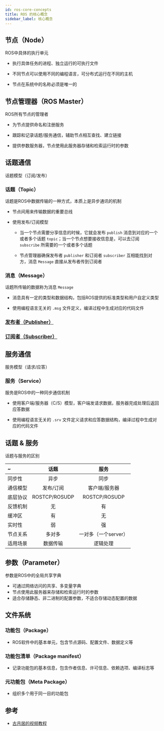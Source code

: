 ```yaml
---
id: ros-core-concepts
title: ROS 的核心概念
sidebar_label: 核心概念
---
```


## 节点（Node）
ROS中具体的执行单元

- 执行具体任务的进程、独立运行的可执行文件

- 不同节点可以使用不同的编程语言，可分布式运行在不同的主机

- 节点在系统中的名称必须是唯一的

## 节点管理器（ROS Master）
ROS所有节点的管理者

- 为节点提供命名和注册服务

- 跟踪和记录话题/服务通信，辅助节点相互查找、建立链接

- 提供参数服务器，节点使用此服务器存储和检索运行时的参数

## 话题通信
话题模型（订阅/发布）


### 话题（Topic）
话题是ROS中数据传输的一种方式，本质上是异步通讯的机制

- 节点间用来传输数据的重要总线

- 使用发布/订阅模型
  - 当一个节点需要分享信息的时候，它就会发布 `publish` 消息到对应的一个或者多个话题 `topic`；当一个节点想要接收信息是，可以去订阅 `subscribe` 所需要的一个或者多个话题

  - 节点管理器确保发布者 `publisher` 和订阅者 `subscriber` 互相能找到对方，消息 `Message` 直接从发布者传到订阅者


### 消息（Message）
话题所传输的数据称为消息 `Message`

- 消息具有一定的类型和数据结构，包括ROS提供的标准类型和用户自定义类型

- 使用编程语言无关的 `.msg` 文件定义，编译过程中生成对应的代码文件

### [发布者（Publisher）](https://sinnammanyo.cn/stack/robot/ros/ros-publisher)

### [订阅者（Subscriber）](https://sinnammanyo.cn/stack/robot/ros/ros-subscriber)

## 服务通信
服务模型（请求/应答）


### 服务（Service）
服务是ROS中的一种同步通信机制

- 使用客户端/服务器（C/S）模型，客户端发请求数据，服务器完成处理后返回应答数据

- 使用编程语言无关的 `.srv` 文件定义请求和应答数据结构，编译过程中生成对应的代码文件

## 话题 & 服务
话题与服务的区别

~ | 话题 | 服务
:---------|:--------:|:-------:
同步性 | 异步 | 同步
通信模型 | 发布/订阅 | 客户端/服务器
底层协议 | ROSTCP/ROSUDP | ROSTCP/ROSUDP
反馈机制 | 无 | 有
缓冲区 | 有 | 无
实时性 | 弱 | 强
节点关系 | 多对多 | 一对多（一个server）
适用场景 | 数据传输 | 逻辑处理

## 参数（Parameter）
参数是ROS中的全局共享字典

- 可通过网络访问的共享、多变量字典
- 节点使用此服务器来存储和检索运行时的参数
- 适合存储静态、非二进制的配置参数，不适合存储动态配置的数据

## 文件系统

### 功能包（Package）
- ROS软件中的基本单元，包含节点源码、配置文件、数据定义等

### 功能包清单（Package manifest）
- 记录功能包的基本信息，包含作者信息、许可信息、依赖选项、编译标志等

### 元功能包（Meta Package）
- 组织多个用于同一目的功能包


## 参考
- [古月居的视频教程](https://www.bilibili.com/video/BV1zt411G7Vn?p=5)